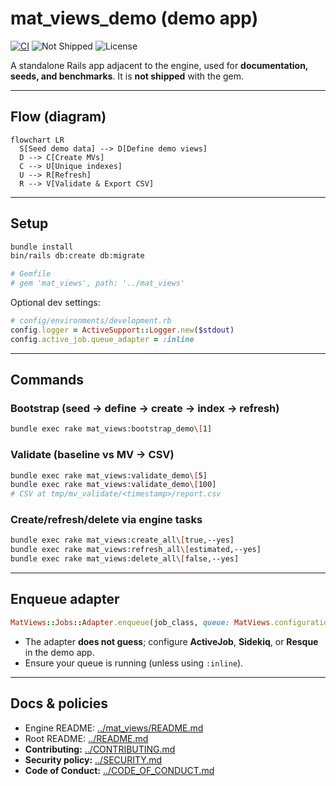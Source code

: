 # mat_views_demo (demo app)

[![CI](https://github.com/Code-Vedas/rails_materialized_views/actions/workflows/ci.yml/badge.svg)](https://github.com/Code-Vedas/rails_materialized_views/actions/workflows/ci.yml)
![Not Shipped](https://img.shields.io/badge/shipping-NOT%20IN%20GEM-informational?style=flat-square)
![License](https://img.shields.io/badge/license-MIT-blue.svg?style=flat-square)

A standalone Rails app adjacent to the engine, used for **documentation, seeds, and benchmarks**. It is **not shipped** with the gem.

---

## Flow (diagram)

```mermaid
flowchart LR
  S[Seed demo data] --> D[Define demo views]
  D --> C[Create MVs]
  C --> U[Unique indexes]
  U --> R[Refresh]
  R --> V[Validate & Export CSV]
```

---

## Setup

```bash
bundle install
bin/rails db:create db:migrate

# Gemfile
# gem 'mat_views', path: '../mat_views'
```

Optional dev settings:

```ruby
# config/environments/development.rb
config.logger = ActiveSupport::Logger.new($stdout)
config.active_job.queue_adapter = :inline
```

---

## Commands

### Bootstrap (seed → define → create → index → refresh)

```bash
bundle exec rake mat_views:bootstrap_demo\[1]
```

### Validate (baseline vs MV → CSV)

```bash
bundle exec rake mat_views:validate_demo\[5]
bundle exec rake mat_views:validate_demo\[100]
# CSV at tmp/mv_validate/<timestamp>/report.csv
```

### Create/refresh/delete via engine tasks

```bash
bundle exec rake mat_views:create_all\[true,--yes]
bundle exec rake mat_views:refresh_all\[estimated,--yes]
bundle exec rake mat_views:delete_all\[false,--yes]
```

---

## Enqueue adapter

```ruby
MatViews::Jobs::Adapter.enqueue(job_class, queue: MatViews.configuration.job_queue, args: [...])
```

- The adapter **does not guess**; configure **ActiveJob**, **Sidekiq**, or **Resque** in the demo app.
- Ensure your queue is running (unless using `:inline`).

---

## Docs & policies

- Engine README: [../mat_views/README.md](../mat_views/README.md)
- Root README: [../README.md](../README.md)
- **Contributing:** [../CONTRIBUTING.md](../CONTRIBUTING.md)
- **Security policy:** [../SECURITY.md](../SECURITY.md)
- **Code of Conduct:** [../CODE_OF_CONDUCT.md](../CODE_OF_CONDUCT.md)
